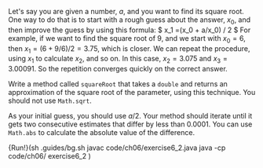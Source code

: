 Let's say you are given a number, $a$, and you want to find its square root. One way to do that is to start with a rough guess about the answer, $x_0$, and then improve the guess by using this formula: $ x_1 =(x_0 + a/x_0) / 2 $ For example, if we want to find the square root of 9, and we start with $x_0 = 6$, then $x_1 = (6 + 9/6) / 2 = 3.75$, which is closer. We can repeat the procedure, using $x_1$ to calculate $x_2$, and so on. In this case, $x_2 = 3.075$ and $x_3 = 3.00091$. So the repetition converges quickly on the correct answer.

Write a method called `squareRoot` that takes a `double` and returns an approximation of the square root of the parameter, using this technique. You should not use `Math.sqrt`.

As your initial guess, you should use $a/2$. Your method should iterate until it gets two consecutive estimates that differ by less than 0.0001. You can use `Math.abs` to calculate the absolute value of the difference.

{Run!}(sh .guides/bg.sh javac code/ch06/exercise6_2.java java -cp code/ch06/ exercise6_2 )